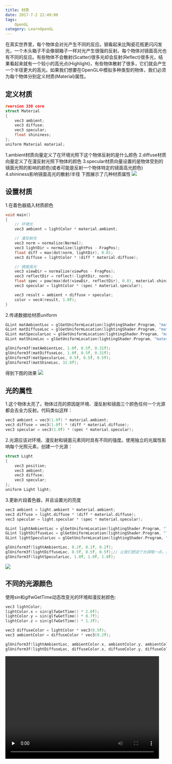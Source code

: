 ```yaml
---
title: 材质
date: 2017-7-2 22:49:00
tags: 
    OpenGL
category: LearnOpenGL
---
```


在真实世界里，每个物体会对光产生不同的反应。钢看起来比陶瓷花瓶更闪闪发光，一个木头箱子不会像钢箱子一样对光产生很强的反射。每个物体对镜面高光也有不同的反应。有些物体不会散射(Scatter)很多光却会反射(Reflect)很多光，结果看起来就有一个较小的高光点(Highlight)，有些物体散射了很多，它们就会产生一个半径更大的高光。如果我们想要在OpenGL中模拟多种类型的物体，我们必须为每个物体分别定义材质(Material)属性。
## 定义材质
```C++
#version 330 core
struct Material
{
    vec3 ambient;
    vec3 diffuse;
    vec3 specular;
    float shininess;
};
uniform Material material;
```
1.ambient材质向量定义了在环境光照下这个物体反射的是什么颜色
2.diffuse材质向量定义了在漫反射光照下物体的颜色
3.specular材质向量设置的是物体受到的镜面光照的影响的颜色(或者可能是反射一个物体特定的镜面高光颜色)
4.shininess影响镜面高光的散射/半径
下图展示了几种材质属性
![](materials_real_world.png)
## 设置材质
1.在着色器插入材质颜色
```C++
void main()
{
    // 环境光
    vec3 ambient = lightColor * material.ambient;

    // 漫反射光
    vec3 norm = normalize(Normal);
    vec3 lightDir = normalize(lightPos - FragPos);
    float diff = max(dot(norm, lightDir), 0.0);
    vec3 diffuse = lightColor * (diff * material.diffuse);

    // 镜面高光
    vec3 viewDir = normalize(viewPos - FragPos);
    vec3 reflectDir = reflect(-lightDir, norm);  
    float spec = pow(max(dot(viewDir, reflectDir), 0.0), material.shininess);
    vec3 specular = lightColor * (spec * material.specular);  

    vec3 result = ambient + diffuse + specular;
    color = vec4(result, 1.0f);
}
```

2.传递数据给材质uniform
```C++
GLint matAmbientLoc = glGetUniformLocation(lightingShader.Program, "material.ambient");
GLint matDiffuseLoc = glGetUniformLocation(lightingShader.Program, "material.diffuse");
GLint matSpecularLoc = glGetUniformLocation(lightingShader.Program, "material.specular");
GLint matShineLoc = glGetUniformLocation(lightingShader.Program, "material.shininess");

glUniform3f(matAmbientLoc, 1.0f, 0.5f, 0.31f);
glUniform3f(matDiffuseLoc, 1.0f, 0.5f, 0.31f);
glUniform3f(matSpecularLoc, 0.5f, 0.5f, 0.5f);
glUniform1f(matShineLoc, 32.0f);
```
得到下图的效果
![](material_example.png)

## 光的属性
1.这个物体太亮了。物体过亮的原因是环境、漫反射和镜面三个颜色任何一个光源都会去全力反射。代码类似这样：
```C++
vec3 ambient = vec3(1.0f) * material.ambient;
vec3 diffuse = vec3(1.0f) * (diff * material.diffuse);
vec3 specular = vec3(1.0f) * (spec * material.specular);
```
2.光源应该对环境、漫反射和镜面元素同时具有不同的强度。使用独立的光属性影响每个光照元素，创建一个光源：
```C++
struct Light
{
    vec3 position;
    vec3 ambient;
    vec3 diffuse;
    vec3 specular;
};
uniform Light light;
```
3.更新片段着色器，并且设置光的亮度
```C++
vec3 ambient = light.ambient * material.ambient;
vec3 diffuse = light.diffuse * (diff * material.diffuse);
vec3 specular = light.specular * (spec * material.specular);
```
```C++
GLint lightAmbientLoc = glGetUniformLocation(lightingShader.Program, "light.ambient");
GLint lightDiffuseLoc = glGetUniformLocation(lightingShader.Program, "light.diffuse");
GLint lightSpecularLoc = glGetUniformLocation(lightingShader.Program, "light.specular");

glUniform3f(lightAmbientLoc, 0.2f, 0.2f, 0.2f);
glUniform3f(lightDiffuseLoc, 0.5f, 0.5f, 0.5f);// 让我们把这个光调暗一点，这样会看起来更自然
glUniform3f(lightSpecularLoc, 1.0f, 1.0f, 1.0f);
```
![](material_with_light.png)

## 不同的光源颜色
使用sin和glfwGetTime动态改变光的环境和漫反射颜色:
```C++
vec3 lightColor;
lightColor.x = sin(glfwGetTime() * 2.0f);
lightColor.y = sin(glfwGetTime() * 0.7f);
lightColor.z = sin(glfwGetTime() * 1.3f);

vec3 diffuseColor = lightColor * vec3(0.5f);
vec3 ambientColor = diffuseColor * vec3(0.2f);

glUniform3f(lightAmbientLoc, ambientColor.x, ambientColor.y, ambientColor.z);
glUniform3f(lightDiffuseLoc, diffuseColor.x, diffuseColor.y, diffuseColor.z);
```
<video id="video" src="dynamic_lighting.mp4" controls="" preload="none" width="480" height="320" />
**源文章出处[LearnOpenGL](http://learnopengl-cn.readthedocs.io/zh/latest/02%20Lighting/03%20Materials/)**